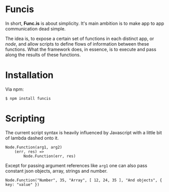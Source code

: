 Funcis
======

In short, **Func.is** is about simplicity.  It's main ambition is to make app to app communication dead simple.

The idea is, to expose a certain set of functions in each distinct app, or *node*, and allow scripts to define flows of information between these functions.  What the framework does, in essence, is to execute and pass along the results of these functions.


Installation
============

Via npm:

	$ npm install funcis


Scripting
=========

The current script syntax is heavily influenced by Javascript with a little bit of lambda dashed onto it.

	Node.Function(arg1, arg2)
		(err, res) =>
			Node.Function(err, res)

Except for passing argument references like `arg1` one can also pass constant json objects, array, strings and number.

	Node.Function("Number", 35, "Array", [ 12, 24, 35 ], "And objects", { key: "value" })



